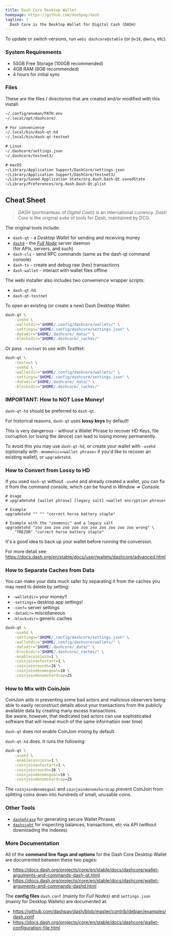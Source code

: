 ```yaml
---
title: Dash Core Desktop Wallet
homepage: https://github.com/dashpay/dash
tagline: |
  Dash Core is the Desktop Wallet for Digital Cash (DASH)
---
```


To update or switch versions, run `webi dashcore@stable` (or `@v19`, `@beta`,
etc).

### System Requirements

- 50GB Free Storage (100GB recommended)
- 4GB RAM (8GB recommended)
- 4 hours for initial sync

### Files

These are the files / directories that are created and/or modified with this
install:

```txt
~/.config/envman/PATH.env
~/.local/opt/dashcore/

# For convenience
~/.local/bin/dash-qt-hd
~/.local/bin/dash-qt-testnet

# Linux
~/.dashcore/settings.json
~/.dashcore/testnet3/

# macOS
~/Library/Application Support/DashCore/settings.json
~/Library/Application Support/DashCore/testnet3/
~/Library/Saved Application State/org.dash.Dash-Qt.savedState
~/Library/Preferences/org.dash.Dash-Qt.plist
```

## Cheat Sheet

> _DASH_ (portmanteau of _Digital Cash_) is an international currency. _Dash
> Core_ is the original suite of tools for _Dash_, maintained by DCG.

The original tools include:

- `dash-qt` - a _Desktop Wallet_ for sending and receiving money
- [`dashd`](../dashd/) - the [_Full Node_](../dashd/) server daemon \
  (for APIs, servers, and such)
- `dash-cli` - send RPC commands (same as the dash-qt command console)
- `dash-tx` - create and debug raw (hex) transactions
- `dash-wallet` - interact with wallet files offline

The webi installer also includes two convenience wrapper scripts:

- `dash-qt-hd`
- `dash-qt-testnet`

To open an existing (or create a new) Dash Desktop Wallet:

```sh
dash-qt \
    -usehd \
    -walletdir="$HOME/.config/dashcore/wallets/" \
    -settings="$HOME/.config/dashcore/settings.json" \
    -datadir="$HOME/.dashcore/_data/" \
    -blocksdir="$HOME/.dashcore/_caches/"
```

Or pass `-testnet` to use with _TestNet_:

```sh
dash-qt \
    -testnet \
    -usehd \
    -walletdir="$HOME/.config/dashcore/wallets/" \
    -settings="$HOME/.config/dashcore/settings.json" \
    -datadir="$HOME/.dashcore/_data/" \
    -blocksdir="$HOME/.dashcore/_caches/"
```

### IMPORTANT: How to NOT Lose Money!

`dash-qt-hd` should be preferred to `dash-qt`.

For historical reasons, `dash-qt` uses **lossy keys** by default!

This is very dangerous - without a Wallet Phrase to recover HD Keys, file
corruption (or losing the device) can lead to losing money permanently.

To avoid this you may use `dash-qt-hd`, or create your wallet with `-usehd`
(optionally with `-mnemonic=<wallet phrase>` if you'd like to recover an
existing wallet), or `upgradetohd`.

### How to Convert from Lossy to HD

If you used `dash-qt` without `-usehd` and already created a wallet, you can fix
it from the command console, which can be found in _Window => Console_.

```text
# Usage
# upgradetohd [wallet phrase] [legacy salt] <wallet encryption phrase>

# Example
upgradetohd "" "" "correct horse battery staple"

# Example with the "zoomonic" and a legacy salt
upgradetohd "zoo zoo zoo zoo zoo zoo zoo zoo zoo zoo zoo wrong" \
    "TREZOR" "correct horse battery staple"
```

It's a good idea to back up your wallet before running the conversion.

For more detail see:
<https://docs.dash.org/en/stable/docs/user/wallets/dashcore/advanced.html>

### How to Separate Caches from Data

You can make your data much safer by separating it from the caches you may need
to delete by setting:

- `-walletdir=` your money!!
- `-settings=` desktop app settings!
- `-conf=` server settings
- `-datadir=` miscellaneous
- `-blocksdir=` generic caches

```sh
dash-qt \
    -usehd \
    -settings="$HOME/.config/dashcore/settings.json" \
    -walletdir="$HOME/.config/dashcore/wallets/" \
    -datadir="$HOME/.dashcore/_data/" \
    -blocksdir="$HOME/.dashcore/_caches/" \
    -enablecoinjoin=1 \
    -coinjoinautostart=1 \
    -coinjoinrounds=16 \
    -coinjoindenomsgoal=10 \
    -coinjoindenomshardcap=25
```

### How to Mix with CoinJoin

CoinJoin aids in preventing some bad actors and malicious observers being able
to easily reconstruct details about your transactions from the publicly
available data by creating many excess transactions. \
(be aware, however, that dedicated bad actors can use sophisticated software that
will reveal much of the same information over time)

`dash-qt` does not enable CoinJoin mixing by default.

`dash-qt-hd` does. It runs the following:

```sh
dash-qt \
    -usehd \
    -enablecoinjoin=1 \
    -coinjoinautostart=1 \
    -coinjoinrounds=16 \
    -coinjoindenomsgoal=10 \
    -coinjoindenomshardcap=25
```

The `coinjoindenomsgoal` and `coinjoindenomshardcap` prevent CoinJoin from
splitting coins down into hundreds of small, unusable coins.

### Other Tools

- [`dashphrase`](https://github.com/dashhive/dashphrase-cli) for generating
  secure Wallet Phrases
- [`dashsight`](https://github.com/dashhive/dashphrase-cli) for inspecting
  balances, transactions, etc via API (without downloading the indexes)

### More Documentation

All of the **command line flags and options** for the Dash Core Desktop Wallet
are documented between these two pages:

- https://docs.dash.org/projects/core/en/stable/docs/dashcore/wallet-arguments-and-commands-dash-qt.html
- https://docs.dash.org/projects/core/en/stable/docs/dashcore/wallet-arguments-and-commands-dashd.html

The **config files** `dash.conf` (mainly for _Full Nodes_) and `settings.json`
(mainly for Desktop Wallets) are documented at:

- <https://github.com/dashpay/dash/blob/master/contrib/debian/examples/dash.conf>
- <https://docs.dash.org/projects/core/en/stable/docs/dashcore/wallet-configuration-file.html>
